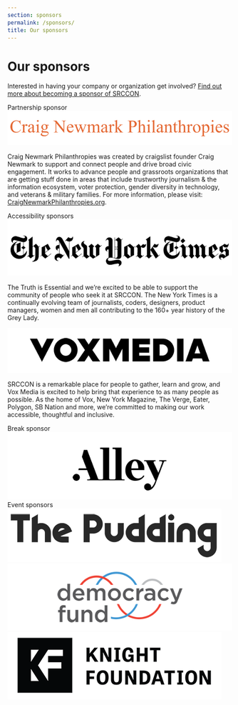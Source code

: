 ```yaml
---
section: sponsors
permalink: /sponsors/
title: Our sponsors
---
```


# Our sponsors

Interested in having your company or organization get involved? [Find out more about becoming a sponsor of SRCCON](/sponsors/about/).


<div class="page-divider"><span>Partnership sponsor</span></div>
<div class="sponsor-block">
    <a href="https://craignewmarkphilanthropies.org"><img src="/media/img/partners/newmark.png" alt="Craig Newmark Philanthropies"></a>
    <p>Craig Newmark Philanthropies was created by craigslist founder Craig Newmark to support and connect people and drive broad civic engagement. It works to advance people and grassroots organizations that are getting stuff done in areas that include trustworthy journalism & the information ecosystem, voter protection, gender diversity in technology, and veterans & military families. For more information, please visit: <a href="https://craignewmarkphilanthropies.org">CraigNewmarkPhilanthropies.org</a>.</p>
</div>


<div class="page-divider"><span>Accessibility sponsors</span></div>
<div class="sponsor-block">
    <a href="https://www.nytco.com/careers/technology/"><img src="/media/img/partners/nyt.png" alt="The New York Times"></a>
    <p>The Truth is Essential and we’re excited to be able to support the community of people who seek it at SRCCON. The New York Times is a continually evolving team of journalists, coders, designers, product managers, women and men all contributing to the 160+ year history of the Grey Lady.</p>
</div>

<div class="sponsor-block">
    <a href="https://voxmedia.com/"><img src="/media/img/partners/voxmedia.png" alt="Vox Media"></a>
    <p>SRCCON is a remarkable place for people to gather, learn and grow, and Vox Media is excited to help bring that experience to as many people as possible. As the home of Vox, New York Magazine, The Verge, Eater, Polygon, SB Nation and more, we’re committed to making our work accessible, thoughtful and inclusive.</p>
</div>


<div class="page-divider"><span>Break sponsor</span></div>
<div class="sponsor-block secondary">
    <a href="https://alley.co/"><img src="/media/img/partners/alley.png" alt="Alley Interactive"></a>
</div>


<div class="page-divider"><span>Event sponsors</span></div>
<div class="sponsor-block secondary">
    <a href="https://pudding.cool/"><img src="/media/img/partners/pudding.png" alt="The Pudding"></a>
</div>

<div class="sponsor-block secondary">
    <a href="http://www.democracyfund.org"><img src="/media/img/partners/democracy_fund.png" alt="Democracy Fund"></a>
</div>

<div class="sponsor-block secondary">
    <a href="https://knightfoundation.org/"><img src="/media/img/partners/knight_foundation.png" alt="Knight Foundation"></a>
</div>

